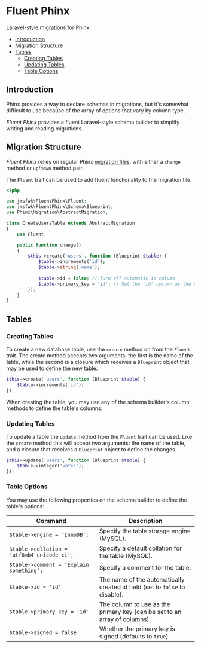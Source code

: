 # Fluent Phinx

Laravel-style migrations for [Phinx][phinx].

- [Introduction](#introduction)
- [Migration Structure](#migration-structure)
- [Tables](#tables)
    - [Creating Tables](#creating-tables)
    - [Updating Tables](#updating-tables)
    - [Table Options](#table-options)

<a name="introduction"></a>
## Introduction

Phinx provides a way to declare schemas in migrations, but it's somewhat difficult
to use because of the array of options that vary by column type.

*Fluent Phinx* provides a fluent Laravel-style schema builder to simplify writing
and reading migrations.

<a name="migration-structure"></a>
## Migration Structure

*Fluent Phinx* relies on regular Phinx [migration files][creating-a-new-migration],
with either a `change` method or `up`/`down` method pair.

The `Fluent` trait can be used to add fluent functionality to the migration file.

```php
<?php

use jmsfwk\FluentPhinx\Fluent;
use jmsfwk\FluentPhinx\Schema\Blueprint;
use Phinx\Migration\AbstractMigration;

class CreateUsersTable extends AbstractMigration
{
    use Fluent;

    public function change()
    {
        $this->create('users', function (Blueprint $table) {
            $table->increments('id');
            $table->string('name');
            
            $table->id = false; // Turn off automatic id column
            $table->primary_key = 'id'; // Set the 'id' column as the primary key
        });
    }
}
```

<a name="tables"></a>
## Tables

<a name="creating-tables"></a>
### Creating Tables

To create a new database table, use the `create` method on from the `Fluent` trait. The create method accepts two
arguments: the first is the name of the table, while the second is a closure which receives a `Blueprint` object
that may be used to define the new table:

```php
$this->create('users', function (Blueprint $table) {
    $table->increments('id');
});
```

When creating the table, you may use any of the schema builder's column methods to define the table's columns.

<a name="updating-tables"></a>
### Updating Tables

To update a table the `update` method from the `Fluent` trait can be used. Like the `create` method this will accept
two arguments: the name of the table, and a closure that receives a `Blueprint` object to define the changes.

```php
$this->update('users', function (Blueprint $table) {
    $table->integer('votes');
});
```

<a name="table-options"></a>
### Table Options

You may use the following properties on the schema builder to define the table's options:

Command  |  Description
-------  |  -----------
`$table->engine = 'InnoDB';`  |  Specify the table storage engine (MySQL).
`$table->collation = 'utf8mb4_unicode_ci';`  |  Specify a default collation for the table (MySQL).
`$table->comment = 'Explain something';`  |  Specify a comment for the table.
`$table->id = 'id'`  |  The name of the automatically created id field (set to `false` to disable).
`$table->primary_key = 'id'`  |  The column to use as the primary key (can be set to an array of columns).
`$table->signed = false`  |  Whether the primary key is signed (defaults to `true`).

[phinx]: https://book.cakephp.org/phinx/0/en/index.html
[creating-a-new-migration]: https://book.cakephp.org/phinx/0/en/migrations.html#creating-a-new-migration

